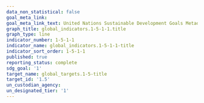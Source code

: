 ```yaml
---
data_non_statistical: false
goal_meta_link: 
goal_meta_link_text: United Nations Sustainable Development Goals Metadata
graph_title: global_indicators.1-5-1-1.title
graph_type: line
indicator_number: 1-5-1-1
indicator_name: global_indicators.1-5-1-1-title
indicator_sort_order: 1-5-1-1
published: true
reporting_status: complete
sdg_goal: '1'
target_name: global_targets.1-5-title
target_id: '1.5'
un_custodian_agency: 
un_designated_tier: '1'
---
```

